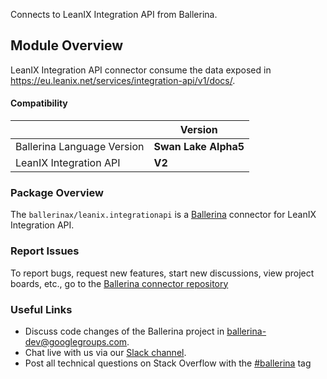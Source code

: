 Connects to LeanIX Integration API from Ballerina.

## Module Overview

LeanIX Integration API connector consume the data exposed in https://eu.leanix.net/services/integration-api/v1/docs/.

#### Compatibility
|                               | Version               |
|-------------------------------|-----------------------|
| Ballerina Language Version    | **Swan Lake Alpha5**  |
| LeanIX Integration API        | **V2**                |

### Package Overview
The `ballerinax/leanix.integrationapi` is a [Ballerina](https://ballerina.io/) connector for LeanIX Integration API.
### Report Issues
To report bugs, request new features, start new discussions, view project boards, etc., go to the [Ballerina connector repository](link)
### Useful Links
- Discuss code changes of the Ballerina project in [ballerina-dev@googlegroups.com](mailto:ballerina-dev@googlegroups.com).
- Chat live with us via our [Slack channel](https://ballerina.io/community/slack/).
- Post all technical questions on Stack Overflow with the [#ballerina](https://stackoverflow.com/questions/tagged/ballerina) tag